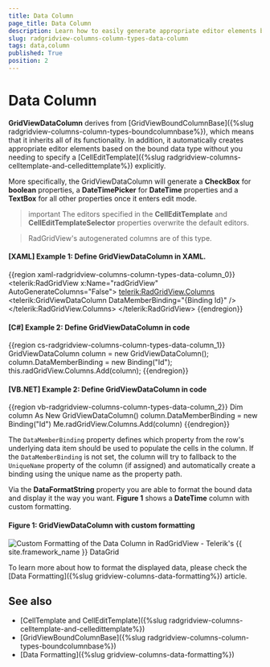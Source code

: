 ```yaml
---
title: Data Column
page_title: Data Column
description: Learn how to easily generate appropriate editor elements based on the bound data type by using the Data Column in RadGridView - Telerik's {{ site.framework_name }} DataGrid.
slug: radgridview-columns-column-types-data-column
tags: data,column
published: True
position: 2
---
```


# Data Column

__GridViewDataColumn__ derives from [GridViewBoundColumnBase]({%slug radgridview-columns-column-types-boundcolumnbase%}), which means that it inherits all of its functionality. In addition, it automatically creates appropriate editor elements based on the bound data type without you needing to specify a [CellEditTemplate]({%slug radgridview-columns-celltemplate-and-celledittemplate%}) explicitly.

More specifically, the GridViewDataColumn will generate a **CheckBox** for **boolean** properties, a **DateTimePicker** for **DateTime** properties and a **TextBox** for all other properties once it enters edit mode.

>important The editors specified in the **CellEditTemplate** and **CellEditTemplateSelector** properties overwrite the default editors.

>RadGridView's autogenerated columns are of this type.

#### __[XAML] Example 1: Define GridViewDataColumn in XAML.__

{{region xaml-radgridview-columns-column-types-data-column_0}}
	<telerik:RadGridView x:Name="radGridView"
	             AutoGenerateColumns="False">
	    <telerik:RadGridView.Columns>
	        <telerik:GridViewDataColumn DataMemberBinding="{Binding Id}" />
	    </telerik:RadGridView.Columns>
	</telerik:RadGridView>
{{endregion}}

#### __[C#] Example 2: Define GridViewDataColumn in code__

{{region cs-radgridview-columns-column-types-data-column_1}}
	GridViewDataColumn column = new GridViewDataColumn();
	column.DataMemberBinding = new Binding("Id");
	this.radGridView.Columns.Add(column);
{{endregion}}

#### __[VB.NET] Example 2: Define GridViewDataColumn in code__

{{region vb-radgridview-columns-column-types-data-column_2}}
	Dim column As New GridViewDataColumn()
	column.DataMemberBinding = new Binding("Id")
	Me.radGridView.Columns.Add(column)
{{endregion}}

The `DataMemberBinding` property defines which property from the row's underlying data item should be used to populate the cells in the column. If the `DataMemberBinding` is not set, the column will try to fallback to the `UniqueName` property of the column (if assigned) and automatically create a binding using the unique name as the property path.

Via the __DataFormatString__ property you are able to format the bound data and display it the way you want. **Figure 1** shows a **DateTime** column with custom formatting.

#### __Figure 1: GridViewDataColumn with custom formatting__

![Custom Formatting of the Data Column in RadGridView - Telerik's {{ site.framework_name }} DataGrid](images/RadGridView_ColumnTypes_0.png)

To learn more about how to format the displayed data, please check the [Data Formatting]({%slug gridview-columns-data-formatting%}) article. 

## See also

* [CellTemplate and CellEditTemplate]({%slug radgridview-columns-celltemplate-and-celledittemplate%})
* [GridViewBoundColumnBase]({%slug radgridview-columns-column-types-boundcolumnbase%})
* [Data Formatting]({%slug gridview-columns-data-formatting%})
